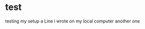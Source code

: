 # test
testing my setup
a   L i n e   i   w r o t e   o n   m y   l o c a l   c o m p u t e r  
 a n o t h e r   o n e  
 